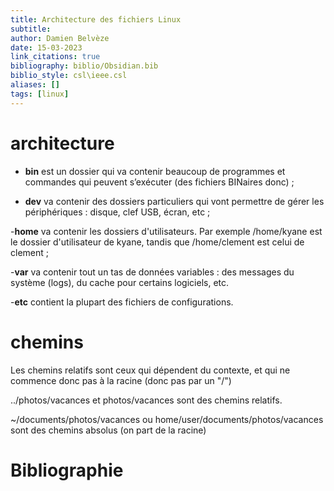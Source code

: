 ```yaml
---
title: Architecture des fichiers Linux
subtitle:
author: Damien Belvèze
date: 15-03-2023
link_citations: true
bibliography: biblio/Obsidian.bib
biblio_style: csl\ieee.csl
aliases: []
tags: [linux]
---
```


# architecture

- **bin** est un dossier qui va contenir beaucoup de programmes et commandes qui peuvent s’exécuter (des fichiers BINaires donc) ;

- **dev** va contenir des dossiers particuliers qui vont permettre de gérer les périphériques : disque, clef USB, écran, etc ;

-**home** va contenir les dossiers d'utilisateurs. Par exemple /home/kyane est le dossier d'utilisateur de kyane, tandis que /home/clement est celui de clement ;

-**var** va contenir tout un tas de données variables : des messages du système (logs), du cache pour certains logiciels, etc.

-**etc** contient la plupart des fichiers de configurations.


# chemins

Les chemins relatifs sont ceux qui dépendent du contexte, et qui ne commence donc pas à la racine (donc pas par un "/")

../photos/vacances et photos/vacances sont des chemins relatifs. 

~/documents/photos/vacances ou home/user/documents/photos/vacances sont des chemins absolus (on part de la racine)





# Bibliographie
